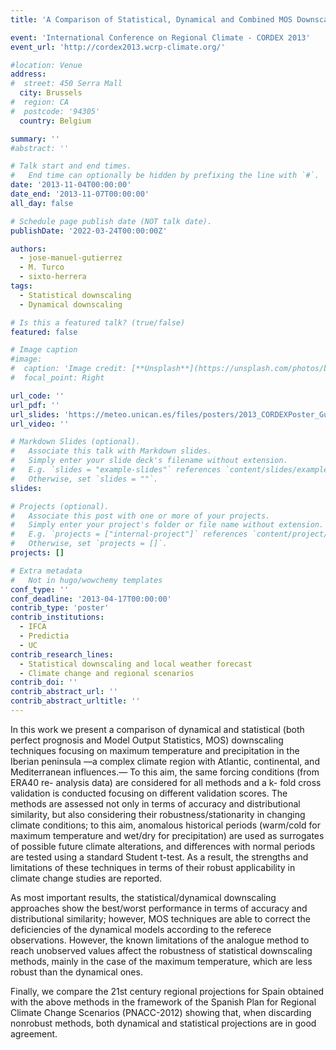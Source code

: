 ```yaml
---
title: 'A Comparison of Statistical, Dynamical and Combined MOS Downscaling Approaches in the Framework of the PNACC-2012 Spanish Program'

event: 'International Conference on Regional Climate - CORDEX 2013'
event_url: 'http://cordex2013.wcrp-climate.org/'

#location: Venue
address:
#  street: 450 Serra Mall
  city: Brussels
#  region: CA
#  postcode: '94305'
  country: Belgium

summary: ''
#abstract: ''

# Talk start and end times.
#   End time can optionally be hidden by prefixing the line with `#`.
date: '2013-11-04T00:00:00'
date_end: '2013-11-07T00:00:00'
all_day: false

# Schedule page publish date (NOT talk date).
publishDate: '2022-03-24T00:00:00Z'

authors: 
  - jose-manuel-gutierrez
  - M. Turco
  - sixto-herrera
tags: 
  - Statistical downscaling
  - Dynamical downscaling

# Is this a featured talk? (true/false)
featured: false

# Image caption
#image:
#  caption: 'Image credit: [**Unsplash**](https://unsplash.com/photos/bzdhc5b3Bxs)'
#  focal_point: Right

url_code: ''
url_pdf: ''
url_slides: 'https://meteo.unican.es/files/posters/2013_CORDEXPoster_Gutierrez.pdf'
url_video: ''

# Markdown Slides (optional).
#   Associate this talk with Markdown slides.
#   Simply enter your slide deck's filename without extension.
#   E.g. `slides = "example-slides"` references `content/slides/example-slides.md`.
#   Otherwise, set `slides = ""`.
slides:

# Projects (optional).
#   Associate this post with one or more of your projects.
#   Simply enter your project's folder or file name without extension.
#   E.g. `projects = ["internal-project"]` references `content/project/deep-learning/index.md`.
#   Otherwise, set `projects = []`.
projects: []

# Extra metadata
#   Not in hugo/wowchemy templates
conf_type: ''
conf_deadline: '2013-04-17T00:00:00'
contrib_type: 'poster'
contrib_institutions: 
  - IFCA
  - Predictia
  - UC
contrib_research_lines: 
  - Statistical downscaling and local weather forecast
  - Climate change and regional scenarios
contrib_doi: ''
contrib_abstract_url: ''
contrib_abstract_urltitle: ''
---
```


In this work we present a comparison of dynamical and statistical (both perfect prognosis and Model Output Statistics, MOS) downscaling techniques focusing on maximum temperature and precipitation in the Iberian peninsula —a complex climate region with Atlantic, continental, and Mediterranean influences.— To this aim, the same forcing conditions (from ERA40 re- analysis data) are considered for all methods and a k- fold cross validation is conducted focusing on different validation scores. The methods are assessed not only in terms of accuracy and distributional similarity, but also considering their robustness/stationarity in changing climate conditions; to this aim, anomalous historical periods (warm/cold for maximum temperature and wet/dry for precipitation) are used as surrogates of possible future climate alterations, and differences with normal periods are tested using a standard Student t-test. As a result, the strengths and limitations of these techniques in terms of their robust applicability in climate change studies are reported.

As most important results, the statistical/dynamical downscaling approaches show the best/worst performance in terms of accuracy and distributional similarity; however, MOS techniques are able to correct the deficiencies of the dynamical models according to the referece observations. However, the known limitations of the analogue method to reach unobserved values affect the robustness of statistical downscaling methods, mainly in the case of the maximum temperature, which are less robust than the dynamical ones.

Finally, we compare the 21st century regional projections for Spain obtained with the above methods in the framework of the Spanish Plan for Regional Climate Change Scenarios (PNACC-2012) showing that, when discarding nonrobust methods, both dynamical and statistical projections are in good agreement.
